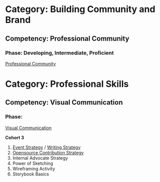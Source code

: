 # Category: Building Community and Brand
## Competency: Professional Community
### Phase: Developing, Intermediate, Proficient

[Professional Community](../building_community_and_brand/professional_commiunity.md)

# Category: Professional Skills
## Competency: Visual Communication
### Phase:

[Visual Communication](../professional_skills/visual_communication.md)

**Cohort 3**
1. [Event Strategy](../topics/event_strategy.md) / [Writing Strategy](../topics/writing_strategy.md)
2. [Opensource Contribution Strategy](../topics/open_source_contribution.md)
3. Internal Advocate Strategy
4. Power of Sketching
5. Wireframing Activity
6. Storybook Basics
